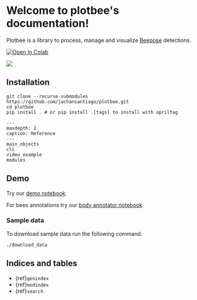 <!-- .. plotbee documentation master file, created by
   sphinx-quickstart on Thu Jun  2 18:10:55 2022.
   You can adapt this file completely to your liking, but it should at least
   contain the root `toctree` directive. -->

# Welcome to plotbee's documentation!

Plotbee is a library to process, manage and visualize [Beepose](https://github.com/jachansantiago/beepose) detections.

[![Open In Colab](https://colab.research.google.com/assets/colab-badge.svg)](https://colab.research.google.com/drive/1lcppKrnbxGmJelXcuitNfclOW8_JdvEe?usp=sharing)

![](https://github.com/jachansantiago/plotbee/raw/master/imgs/video.gif)

## Installation

```
git clone --recurse-submodules https://github.com/jachansantiago/plotbee.git
cd plotbee
pip install . # or pip install .[tags] to install with apriltag
```


```{toctree}
---
maxdepth: 2
caption: Reference
---
main_objects
cli
video_example
modules
```

## Demo

Try our [demo notebook](https://colab.research.google.com/drive/1lcppKrnbxGmJelXcuitNfclOW8_JdvEe?usp=sharing).

For bees annotations try our [body annotator notebook](https://colab.research.google.com/drive/1hOMPSU5XCVi8Sja-gF9CBwomgmmeysbE?usp=sharing).

### Sample data
To download sample data run the following command.
```
./download_data
```

## Indices and tables
<!-- ================== -->
* {ref}`genindex`
* {ref}`modindex`
* {ref}`search`

<!-- * :ref:`genindex` -->
<!-- * :ref:`modindex`
* :ref:`search` -->


